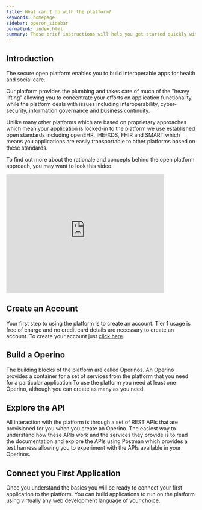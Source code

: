 ```yaml
---
title: What can I do with the platform?
keywords: homepage
sidebar: operon_sidebar
permalink: index.html
summary: These brief instructions will help you get started quickly with the platform
---
```

## Introduction

The secure open platform enables you to build interoperable apps for health and social care.

Our platform provides the plumbing and takes care of much of the "heavy lifting" allowing you to concentrate your efforts on application functionality while the platform deals with issues including interoperability, cyber-security, information governance and business continuity.

Unlike many other platforms which are based on proprietary approaches which mean your application is locked-in to the platform we use established open standards including openEHR, IHE-XDS, FHIR and SMART which means you applications are easily transportable to other platforms based on these standards.

To find out more about the rationale and concepts behind the open platform approach, you may want to look this video.

<iframe width="420" height="315" src="http://www.youtube.com/embed/hrdLaWk-beQ" frameborder="0" allowfullscreen></iframe>

## Create an Account

Your first step to using the platform is to create an account. Tier 1 usage is free of charge and no credit card details are necessary to create an account. To create your account just [click here](http://c4h.noesis.limited/#/register).

## Build a Operino

The building blocks of the platform are called Operinos. An Operino provides a container for a set of services from the platform that you need for a particular application To use the platform you need at least one Operino, although you can create as many as you need.

## Explore the API

All interaction with the platform is through a set of REST APIs that are provisioned for you when you create an Operino. The easiest way to understand how these APIs work and the services they provide is to read the documentation and explore the APIs using Postman which provides a test harness allowing you to experiment with the APIs available in your Operinos.  

## Connect you First Application

Once you understand the basics you will be ready to connect your first application to the platform. You can build applications to run on the platform using virtually any web development language of your choice.
